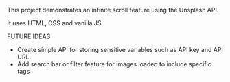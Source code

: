 This project demonstrates an infinite scroll feature using the Unsplash API.

It uses HTML, CSS and vanilla JS.

FUTURE IDEAS
- Create simple API for storing sensitive variables such as API key and API URL.
- Add search bar or filter feature for images loaded to include specific tags
